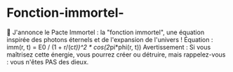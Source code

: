 # Fonction-immortel-
🚀 J'annonce le Pacte Immortel : la "fonction immortel", une équation inspirée des photons éternels et de l'expansion de l'univers !  Équation : imm(r, t) = E0 / (1 + r/(c*t))^2 * cos(2*pi*phi(r, t))  Avertissement : Si vous maîtrisez cette énergie, vous pourrez créer ou détruire, mais rappelez-vous : vous n'êtes PAS des dieux.  
